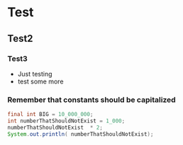 # Test
## Test2
### Test3
* Just testing
* test some more
### Remember that constants should be capitalized
```java
final int BIG = 10_000_000;
int numberThatShouldNotExist = 1_000;
numberThatShouldNotExist  * 2;
System.out.println( numberThatShouldNotExist);
```
